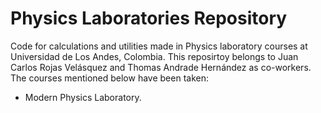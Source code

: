 # Physics Laboratories Repository
Code for calculations and utilities made in Physics laboratory courses at Universidad de Los Andes, Colombia. This reposirtoy belongs to Juan Carlos Rojas Velásquez and Thomas Andrade Hernández as co-workers.
The courses mentioned below have been taken:

- Modern Physics Laboratory.


